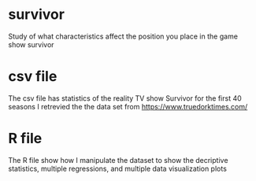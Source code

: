 # survivor
Study of what characteristics affect the position you place in the game show survivor

# csv file
The csv file has statistics of the reality TV show Survivor for the first 40 seasons
I retrevied the the data set from https://www.truedorktimes.com/

# R file
The R file show how I manipulate the dataset to show the decriptive statistics, multiple regressions, and multiple data visualization plots
